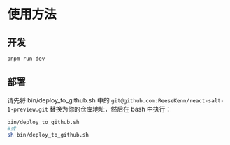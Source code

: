 # 使用方法

## 开发

```bash
pnpm run dev
```

## 部署

请先将 bin/deploy_to_github.sh 中的 `git@github.com:ReeseKenn/react-salt-1-preview.git` 替换为你的仓库地址，然后在 bash 中执行：
```bash
bin/deploy_to_github.sh
#或
sh bin/deploy_to_github.sh
```